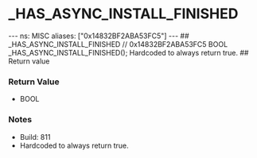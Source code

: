 # _HAS_ASYNC_INSTALL_FINISHED

--- ns: MISC aliases: ["0x14832BF2ABA53FC5"] --- ## _HAS_ASYNC_INSTALL_FINISHED  // 0x14832BF2ABA53FC5 BOOL _HAS_ASYNC_INSTALL_FINISHED();  Hardcoded to always return true.  ## Return value

### Return Value
* BOOL

### Notes
* Build: 811
* Hardcoded to always return true.


